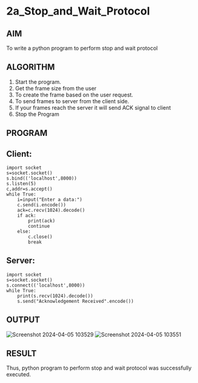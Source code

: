 # 2a_Stop_and_Wait_Protocol
## AIM 
To write a python program to perform stop and wait protocol
## ALGORITHM
1. Start the program.
2. Get the frame size from the user
3. To create the frame based on the user request.
4. To send frames to server from the client side.
5. If your frames reach the server it will send ACK signal to client
6. Stop the Program
## PROGRAM
## Client:
```
import socket
s=socket.socket()
s.bind(('localhost',8000))
s.listen(5)
c,addr=s.accept()
while True:
    i=input("Enter a data:")
    c.send(i.encode())
    ack=c.recv(1024).decode()
    if ack:
        print(ack)
        continue
    else:
        c.close()
        break
```
## Server:
```
import socket
s=socket.socket()
s.connect(('localhost',8000))
while True:
    print(s.recv(1024).decode())
    s.send("Acknowledgement Received".encode())
```

## OUTPUT
![Screenshot 2024-04-05 103529](https://github.com/vishal23000591/2a_Stop_and_Wait_Protocol/assets/147139719/d173022c-6bf1-435f-8ef0-36792ffd8a55)
![Screenshot 2024-04-05 103551](https://github.com/vishal23000591/2a_Stop_and_Wait_Protocol/assets/147139719/f8c00b86-96eb-4a58-9164-b1fbb5514181)

## RESULT
Thus, python program to perform stop and wait protocol was successfully executed.
